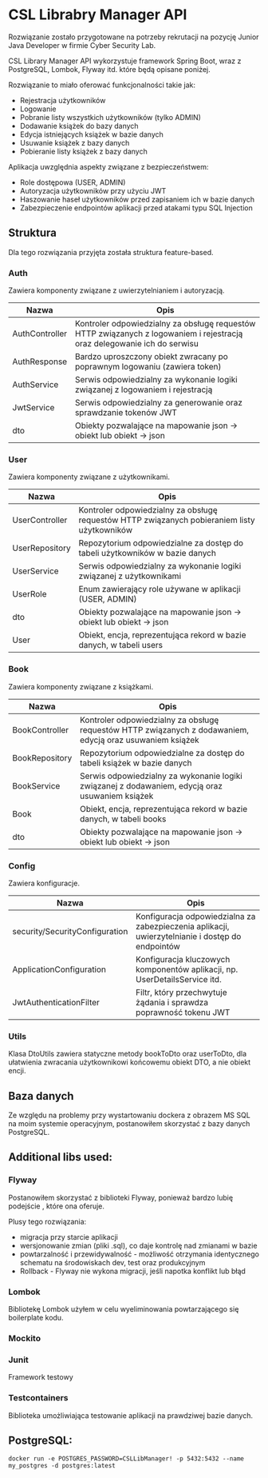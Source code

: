 # CSL Librabry Manager API

Rozwiązanie zostało przygotowane na potrzeby rekrutacji na pozycję Junior Java Developer w firmie Cyber Security Lab.

CSL Library Manager API wykorzystuje framework Spring Boot, wraz z PostgreSQL, Lombok, Flyway itd. które będą
opisane poniżej.

Rozwiązanie to miało oferować funkcjonalności takie jak:
* Rejestracja użytkowników
* Logowanie
* Pobranie listy wszystkich użytkowników (tylko ADMIN)
* Dodawanie książek do bazy danych
* Edycja istniejących książek w bazie danych
* Usuwanie książek z bazy danych
* Pobieranie listy książek z bazy danych

Aplikacja uwzględnia aspekty związane z bezpieczeństwem:
* Role dostępowa (USER, ADMIN)
* Autoryzacja użytkowników przy użyciu JWT
* Haszowanie haseł użytkowników przed zapisaniem ich w bazie danych
* Zabezpieczenie endpointów aplikacji przed atakami typu SQL Injection


## Struktura
Dla tego rozwiązania przyjęta została struktura feature-based.

### Auth
Zawiera komponenty związane z uwierzytelnianiem i autoryzacją.

| Nazwa | Opis                                                                                                                     |
|-------|--------------------------------------------------------------------------------------------------------------------------|
| AuthController | Kontroler odpowiedzialny za obsługę requestów HTTP związanych z logowaniem i rejestracją oraz delegowanie ich do serwisu |
| AuthResponse | Bardzo uproszczony obiekt zwracany po poprawnym logowaniu (zawiera token)                                                |
| AuthService | Serwis odpowiedzialny za wykonanie logiki związanej z logowaniem i rejestracją                                           | 
| JwtService | Serwis odpowiedzialny za generowanie oraz sprawdzanie tokenów JWT                                                        |
| dto   | Obiekty pozwalające na mapowanie json -> obiekt lub obiekt -> json                                                       |

### User
Zawiera komponenty związane z użytkownikami.

| Nazwa          | Opis                                                                                         |
|----------------|----------------------------------------------------------------------------------------------|
| UserController | Kontroler odpowiedzialny za obsługę requestów HTTP związanych pobieraniem listy użytkowników |
| UserRepository | Repozytorium odpowiedzialne za dostęp do tabeli użytkowników w bazie danych                  |
| UserService    | Serwis odpowiedzialny za wykonanie logiki związanej z użytkownikami                          | 
| UserRole       | Enum zawierający role używane w aplikacji (USER, ADMIN)                                      |
| dto            | Obiekty pozwalające na mapowanie json -> obiekt lub obiekt -> json                           |
| User           | Obiekt, encja, reprezentująca rekord w bazie danych, w tabeli users                          |

### Book
Zawiera komponenty związane z książkami.

| Nazwa          | Opis                                                                                                      |
|----------------|-----------------------------------------------------------------------------------------------------------|
| BookController | Kontroler odpowiedzialny za obsługę requestów HTTP związanych z dodawaniem, edycją oraz usuwaniem książek |
| BookRepository | Repozytorium odpowiedzialne za dostęp do tabeli książek w bazie danych                                    |
| BookService    | Serwis odpowiedzialny za wykonanie logiki związanej z dodawaniem, edycją oraz usuwaniem książek           | 
| Book           | Obiekt, encja, reprezentująca rekord w bazie danych, w tabeli books                                       |
| dto            | Obiekty pozwalające na mapowanie json -> obiekt lub obiekt -> json                                        |

### Config
Zawiera konfiguracje.

| Nazwa                          | Opis                                                                                             |
|--------------------------------|--------------------------------------------------------------------------------------------------|
| security/SecurityConfiguration | Konfiguracja odpowiedzialna za zabezpieczenia aplikacji, uwierzytelnianie i dostęp do endpointów |
| ApplicationConfiguration       | Konfiguracja kluczowych komponentów aplikacji, np. UserDetailsService itd.                       |
| JwtAuthenticationFilter        | Filtr, który przechwytuje żądania i sprawdza poprawność tokenu JWT                               | 

### Utils
Klasa DtoUtils zawiera statyczne metody bookToDto oraz userToDto, dla ułatwienia zwracania użytkownikowi końcowemu obiekt DTO, a nie obiekt encji. 

## Baza danych
Ze względu na problemy przy wystartowaniu dockera z obrazem MS SQL na moim systemie operacyjnym,
postanowiłem skorzystać z bazy danych PostgreSQL.

## Additional libs used:

### Flyway
Postanowiłem skorzystać z biblioteki Flyway, ponieważ bardzo lubię podejście , które ona oferuje.

Plusy tego rozwiązania:
* migracja przy starcie aplikacji
* wersjonowanie zmian (pliki .sql), co daje kontrolę nad zmianami w bazie
* powtarzalność i przewidywalność - możliwość otrzymania identycznego schematu na środowiskach dev, test oraz produkcyjnym
* Rollback - Flyway nie wykona migracji, jeśli napotka konflikt lub błąd

### Lombok
Bibliotekę Lombok użyłem w celu wyeliminowania powtarzającego się boilerplate kodu.

### Mockito

### Junit
Framework testowy

### Testcontainers
Biblioteka umożliwiająca testowanie aplikacji na prawdziwej bazie danych.


## PostgreSQL:

`docker run -e POSTGRES_PASSWORD=CSLLibManager! -p 5432:5432 --name my_postgres -d postgres:latest`

